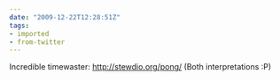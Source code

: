 ```yaml
---
date: "2009-12-22T12:28:51Z"
tags:
- imported
- from-twitter
---
```

Incredible timewaster: http://stewdio.org/pong/ \(Both interpretations :P)
